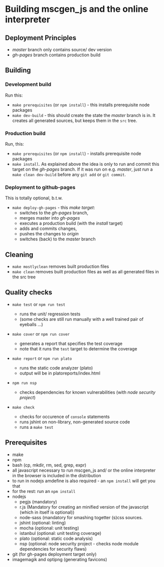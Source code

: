 # Building mscgen_js and the online interpreter

## Deployment Principles
- *master* branch only contains source/ dev version
- *gh-pages* branch contains production build

## Building
### Development build
Run this:
- `make prerequisites` (or `npm install`) - this installs prerequisite node packages
-  `make dev-build` - this should create the state the *master* branch is in.
It creates all generated sources, but keeps them in the `src` tree.

### Production build
Run, this:
- `make prerequisites` (or `npm install`) - installs prerequisite node packages
-  ```make install```. As explained above the idea is only to run and commit
this target on the *gh-pages* branch. If it was run on e.g. *master*, just run a
```make clean dev-build``` before any ```git add``` or ```git commit```.

### Deployment to github-pages
This is totally optional, b.t.w.
- ```make deploy-gh-pages``` - this *make target*:
    - switches to the *gh-pages* branch,
    - merges master into *gh-pages*
    - executes a production build (with the *install* target)
    - adds and commits changes,
    - pushes the changes to *origin*
    - switches (back) to the *master* branch


## Cleaning
- ```make mostlyclean``` removes built production files
- ```make clean``` removes built production files as well as all generated files in the src tree

## Quality checks
- ```make test``` or `npm run test`
    - runs the unit/ regression tests
    - (some  checks are still run manually with a well trained pair of eyeballs ...)

- ```make cover``` or `npm run cover`
    - generates a report that specifies the test coverage
    - note that it runs the ```test``` target to determine the coverage

- ```make report``` or `npm run plato`
    - runs the static code analyzer (plato)
    - output will be in platoreports/index.html

- `npm run nsp`
    - checks dependencies for known vulnerabilities (with _node security project_)

- ```make check```
    -  checks for occurence of ```console``` statements
    -  runs jshint on non-library, non-generated source code
    -  runs a ```make test```

## Prerequisites
- make
- npm
- bash (cp, mkdir, rm, sed, grep, expr)
- all javascript necessary to run mscgen_js and/ or the online interpreter in the browser is included in the distribution
- to run in nodejs amdefine is also required - an ```npm install``` will get you that
- for the rest: run an ```npm install```
- nodejs
    - pegjs (mandatory)
    - r.js (Mandatory for creating an minified version of the javascript (which in itself is optional))
    - node-sass (mandatory for smashing togetter (s)css sources.
    - jshint (optional: linting)
    - mocha (optional: unit testing)
    - istanbul (optional: unit testing coverage)
    - plato (optional: static code analysis)
    - nsp (optional: node security project - checks node module dependencies for security flaws)
- git (for gh-pages deployment target only)
- imagemagik and optipng (generating favicons)
